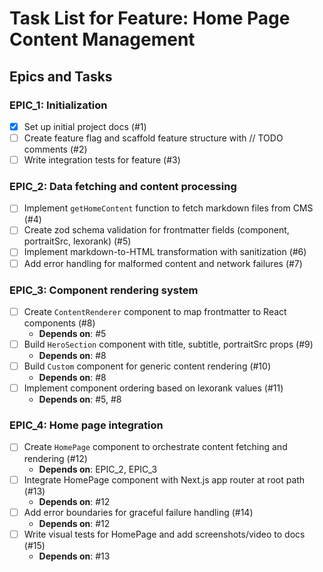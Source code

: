# Task List for Feature: Home Page Content Management

## Epics and Tasks

### EPIC_1: Initialization
- [x] Set up initial project docs (#1)
- [ ] Create feature flag and scaffold feature structure with // TODO comments (#2)
- [ ] Write integration tests for feature (#3)

### EPIC_2: Data fetching and content processing
- [ ] Implement `getHomeContent` function to fetch markdown files from CMS (#4)
- [ ] Create zod schema validation for frontmatter fields (component, portraitSrc, lexorank) (#5)
- [ ] Implement markdown-to-HTML transformation with sanitization (#6)
- [ ] Add error handling for malformed content and network failures (#7)

### EPIC_3: Component rendering system
- [ ] Create `ContentRenderer` component to map frontmatter to React components (#8)
  - **Depends on**: #5
- [ ] Build `HeroSection` component with title, subtitle, portraitSrc props (#9)
  - **Depends on**: #8
- [ ] Build `Custom` component for generic content rendering (#10)
  - **Depends on**: #8
- [ ] Implement component ordering based on lexorank values (#11)
  - **Depends on**: #5, #8

### EPIC_4: Home page integration
- [ ] Create `HomePage` component to orchestrate content fetching and rendering (#12)
  - **Depends on**: EPIC_2, EPIC_3
- [ ] Integrate HomePage component with Next.js app router at root path (#13)
  - **Depends on**: #12
- [ ] Add error boundaries for graceful failure handling (#14)
  - **Depends on**: #12
- [ ] Write visual tests for HomePage and add screenshots/video to docs (#15)
  - **Depends on**: #13
